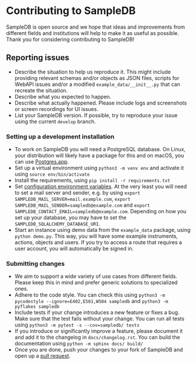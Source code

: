 # Contributing to SampleDB

SampleDB is open source and we hope that ideas and improvements from different fields and institutions will help to make it as useful as possible. Thank you for considering contributing to SampleDB!

## Reporting issues

- Describe the situation to help us reproduce it. This might include providing relevant schemas and/or objects as JSON files, scripts for WebAPI issues and/or a modified `example_data/__init__.py` that can recreate the situation.
- Describe what you expected to happen.
- Describe what actually happened. Please include logs and screenshots or screen recordings for UI issues.
- List your SampleDB version. If possible, try to reproduce your issue using the current `develop` branch.

### Setting up a development installation

- To work on SampleDB you will need a PostgreSQL database. On Linux, your distribution will likely have a package for this and on macOS, you can use [Postgres.app](https://postgresapp.com/).
- Set up a virtual environment using `python3 -m venv env` and activate it using `source env/bin/activate`
- Install the requirements, using `pip install -r requirements.txt`
- Set [configuration environment variables](https://scientific-it-systems.iffgit.fz-juelich.de/SampleDB/developer_guide/configuration.html). At the very least you will need to set a mail server and sender, e.g. by using `export SAMPLEDB_MAIL_SERVER=mail.example.com`, `export SAMPLEDB_MAIL_SENDER=sampledb@example.com` and `export SAMPLEDB_CONTACT_EMAIL=sampledb@example.com`. Depending on how you set up your database, you may have to set the `SAMPLEDB_SQLALCHEMY_DATABASE_URI`.
- Start an instance using demo data from the `example_data` package, using `python demo.py`. This way, you will have some example instruments, actions, objects and users. If you try to access a route that requires a user account, you will automatically be signed in.

### Submitting changes

- We aim to support a wide variety of use cases from different fields. Please keep this in mind and prefer generic solutions to specialized ones.
- Adhere to the code style. You can check this using `python3 -m pycodestyle --ignore=E402,E501,W504 sampledb` and `python3 -m pyflakes sampledb`
- Include tests if your change introduces a new feature or fixes a bug. Make sure that the test fails
  without your change. You can run all tests using `python3 -m pytest -s --cov=sampledb/ tests`
- If you introduce or significantly improve a feature, please document it and add it to the changelog in `docs/changelog.rst`. You can build the documentation using `python -m sphinx docs/ build/`
- Once you are done, push your changes to your fork of SampleDB and open up a [pull request](https://github.com/sciapp/sampledb/compare).
